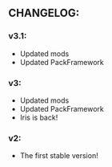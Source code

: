 ## CHANGELOG:

### v3.1:

- Updated mods
- Updated PackFramework


### v3:

- Updated mods
- Updated PackFramework
- Iris is back!

### v2:

- The first stable version!